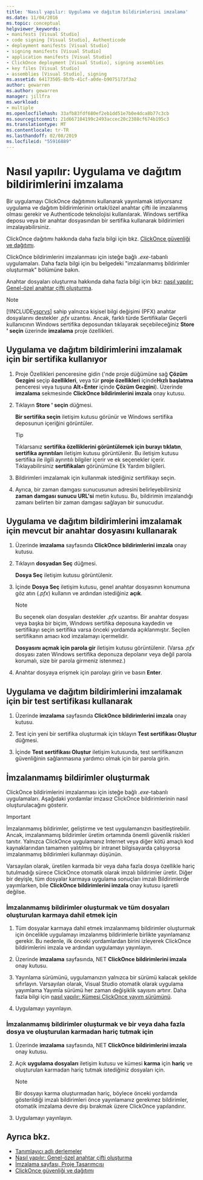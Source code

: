 ```yaml
---
title: 'Nasıl yapılır: Uygulama ve dağıtım bildirimlerini imzalama'
ms.date: 11/04/2016
ms.topic: conceptual
helpviewer_keywords:
- manifests [Visual Studio]
- code signing [Visual Studio], Authenticode
- deployment manifests [Visual Studio]
- signing manifests [Visual Studio]
- application manifests [Visual Studio]
- ClickOnce deployment [Visual Studio], signing assemblies
- key files [Visual Studio]
- assemblies [Visual Studio], signing
ms.assetid: 64173505-8bfb-41cf-a0de-b9075173f3a2
author: gewarren
ms.author: gewarren
manager: jillfra
ms.workload:
- multiple
ms.openlocfilehash: 33afb83fdf680ef2eb1dd51e7b0e4dca8b77c3cb
ms.sourcegitcommit: 21d667104199c2493accec20c2388cf674b195c3
ms.translationtype: MT
ms.contentlocale: tr-TR
ms.lasthandoff: 02/08/2019
ms.locfileid: "55916889"
---
```

# <a name="how-to-sign-application-and-deployment-manifests"></a>Nasıl yapılır: Uygulama ve dağıtım bildirimlerini imzalama

Bir uygulamayı ClickOnce dağıtımını kullanarak yayınlamak istiyorsanız uygulama ve dağıtım bildirimlerinin ortak/özel anahtar çifti ile imzalanmış olması gerekir ve Authenticode teknolojisi kullanılarak. Windows sertifika deposu veya bir anahtar dosyasından bir sertifika kullanarak bildirimleri imzalayabilirsiniz.

 ClickOnce dağıtımı hakkında daha fazla bilgi için bkz. [ClickOnce güvenliği ve dağıtımı](../deployment/clickonce-security-and-deployment.md).

 ClickOnce bildirimlerini imzalanması için isteğe bağlı *.exe*-tabanlı uygulamaları. Daha fazla bilgi için bu belgedeki "imzalanmamış bildirimler oluşturmak" bölümüne bakın.

 Anahtar dosyaları oluşturma hakkında daha fazla bilgi için bkz: [nasıl yapılır: Genel-özel anahtar çifti oluşturma](/dotnet/framework/app-domains/how-to-create-a-public-private-key-pair).

> [!NOTE]
> [!INCLUDE[vsprvs](../code-quality/includes/vsprvs_md.md)] sahip yalnızca kişisel bilgi değişimi (PFX) anahtar dosyalarını destekler *.pfx* uzantısı. Ancak, farklı türde Sertifikalar Geçerli kullanıcının Windows sertifika deposundan tıklayarak seçebileceğiniz **Store ' seçin** üzerinde **imzalama** proje özellikleri.

## <a name="to-sign-application-and-deployment-manifests-using-a-certificate"></a>Uygulama ve dağıtım bildirimlerini imzalamak için bir sertifika kullanıyor

1.  Proje Özellikleri penceresine gidin ('nde proje düğümüne sağ **Çözüm Gezgini** seçip **özellikleri**, veya tür **proje özellikleri** içinde**Hızlı başlatma** penceresi veya tuşuna **Alt**+**Enter** içinde **Çözüm Gezgini**). Üzerinde **imzalama** sekmesinde **ClickOnce bildirimlerini imzala** onay kutusu.

2.  Tıklayın **Store ' seçin** düğmesi.

     **Bir sertifika seçin** iletişim kutusu görünür ve Windows sertifika deposunun içeriğini görüntüler.

    > [!TIP]
    > Tıklarsanız **sertifika özelliklerini görüntülemek için burayı tıklatın**, **sertifika ayrıntıları** iletişim kutusu görüntülenir. Bu iletişim kutusu sertifika ile ilgili ayrıntılı bilgiler içerir ve ek seçenekler içerir. Tıklayabilirsiniz **sertifikaları** görünümüne Ek Yardım bilgileri.

3.  Bildirimleri imzalamak için kullanmak istediğiniz sertifikayı seçin.

4.  Ayrıca, bir zaman damgası sunucusunun adresini belirleyebilirsiniz **zaman damgası sunucu URL'si** metin kutusu. Bu, bildirimin imzalandığı zamanı belirten bir zaman damgası sağlayan bir sunucudur.

## <a name="to-sign-application-and-deployment-manifests-using-an-existing-key-file"></a>Uygulama ve dağıtım bildirimlerini imzalamak için mevcut bir anahtar dosyasını kullanarak

1.  Üzerinde **imzalama** sayfasında **ClickOnce bildirimlerini imzala** onay kutusu.

2.  Tıklayın **dosyadan Seç** düğmesi.

     **Dosya Seç** iletişim kutusu görüntülenir.

3.  İçinde **Dosya Seç** iletişim kutusu, genel anahtar dosyasının konumuna göz atın (*.pfx*) kullanın ve ardından istediğiniz **açık**.

    > [!NOTE]
    > Bu seçenek olan dosyaları destekler *.pfx* uzantısı. Bir anahtar dosyası veya başka bir biçim, Windows sertifika deposuna kaydedin ve sertifikayı seçin sertifika varsa önceki yordamda açıklanmıştır. Seçilen sertifikanın amacı kod imzalamayı içermelidir.

     **Dosyasını açmak için parola gir** iletişim kutusu görüntülenir. (Varsa *.pfx* dosyası zaten Windows sertifika deponuza depolanır veya değil parola korumalı, size bir parola girmeniz istenmez.)

4.  Anahtar dosyaya erişmek için parolayı girin ve basın **Enter**.

## <a name="to-sign-application-and-deployment-manifests-using-a-test-certificate"></a>Uygulama ve dağıtım bildirimlerini imzalamak için bir test sertifikası kullanarak

1.  Üzerinde **imzalama** sayfasında **ClickOnce bildirimlerini imzala** onay kutusu.

2.  Test için yeni bir sertifika oluşturmak için tıklayın **Test sertifikası Oluştur** düğmesi.

3.  İçinde **Test sertifikası Oluştur** iletişim kutusunda, test sertifikanızın güvenliğinin sağlanmasına yardımcı olmak için bir parola girin.

## <a name="generate-unsigned-manifests"></a>İmzalanmamış bildirimler oluşturmak

ClickOnce bildirimlerini imzalanması için isteğe bağlı *.exe*-tabanlı uygulamaları. Aşağıdaki yordamlar imzasız ClickOnce bildirimlerinin nasıl oluşturulacağını gösterir.

> [!IMPORTANT]
> İmzalanmamış bildirimler, geliştirme ve test uygulamanızın basitleştirebilir. Ancak, imzalanmamış bildirimler üretim ortamında önemli güvenlik riskleri tanıtır. Yalnızca ClickOnce uygulamanız Internet veya diğer kötü amaçlı kod kaynaklarından tamamen yalıtılmış bir intranet bilgisayarda çalışıyorsa imzalanmamış bildirimleri kullanmayı düşünün.

 Varsayılan olarak, üretilen karmada bir veya daha fazla dosya özellikle hariç tutulmadığı sürece ClickOnce otomatik olarak imzalı bildirimler üretir. Diğer bir deyişle, tüm dosyalar karmaya uygulama sonuçları imzalı Bildirimlerde yayımlarken, bile **ClickOnce bildirimlerini imzala** onay kutusu işaretli değilse.

### <a name="to-generate-unsigned-manifests-and-include-all-files-in-the-generated-hash"></a>İmzalanmamış bildirimler oluşturmak ve tüm dosyaları oluşturulan karmaya dahil etmek için

1.  Tüm dosyalar karmaya dahil etmek imzalanmamış bildirimler oluşturmak için öncelikle uygulamayı imzalanmış bildirimlerle birlikte yayınlamanız gerekir. Bu nedenle, ilk önceki yordamlardan birini izleyerek ClickOnce bildirimlerini imzala ve ardından uygulamayı yayınlayın.

2.  Üzerinde **imzalama** sayfasında, NET **ClickOnce bildirimlerini imzala** onay kutusu.

3.  Yayınlama sürümünü, uygulamanızın yalnızca bir sürümü kalacak şekilde sıfırlayın. Varsayılan olarak, Visual Studio otomatik olarak uygulama yayımlama Yayımla sürümü her zaman değişiklik sayısını artırır. Daha fazla bilgi için [nasıl yapılır: Kümesi ClickOnce yayım sürümünü](../deployment/how-to-set-the-clickonce-publish-version.md).

4.  Uygulamayı yayınlayın.

### <a name="to-generate-unsigned-manifests-and-exclude-one-or-more-files-from-the-generated-hash"></a>İmzalanmamış bildirimler oluşturmak ve bir veya daha fazla dosya ve oluşturulan karmadan hariç tutmak için

1.  Üzerinde **imzalama** sayfasında, NET **ClickOnce bildirimlerini imzala** onay kutusu.

2.  Açık **uygulama dosyaları** iletişim kutusu ve kümesi **karma** için **hariç** ve oluşturulan karmadan hariç tutmak istediğiniz dosyaları için.

    > [!NOTE]
    > Bir dosyayı karma oluşturmadan hariç, böylece önceki yordamda gösterildiği imzalı bildirimleri önce yayınlamanız gerekmez bildirimler, otomatik imzalama devre dışı bırakmak üzere ClickOnce yapılandırır.

3.  Uygulamayı yayınlayın.

## <a name="see-also"></a>Ayrıca bkz.

- [Tanımlayıcı adlı derlemeler](/dotnet/framework/app-domains/strong-named-assemblies)
- [Nasıl yapılır: Genel-özel anahtar çifti oluşturma](/dotnet/framework/app-domains/how-to-create-a-public-private-key-pair)
- [İmzalama sayfası, Proje Tasarımcısı](../ide/reference/signing-page-project-designer.md)
- [ClickOnce güvenliği ve dağıtımı](../deployment/clickonce-security-and-deployment.md)